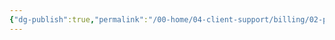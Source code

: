 ```yaml
---
{"dg-publish":true,"permalink":"/00-home/04-client-support/billing/02-payfac-billing/","title":"Payfac Billing"}
---
```


